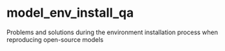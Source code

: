 # model_env_install_qa
Problems and solutions during the environment installation process when reproducing open-source models
